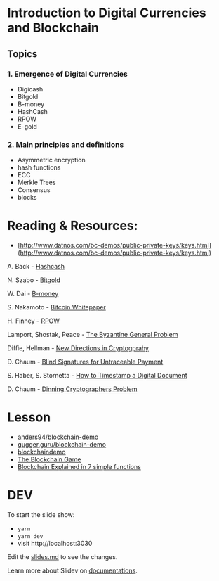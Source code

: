 # Introduction to Digital Currencies and Blockchain

## Topics 

### 1. Emergence of Digital Currencies
- Digicash
- Bitgold
- B-money
- HashCash
- RPOW
- E-gold


### 2. Main principles and definitions

- Asymmetric encryption
- hash functions
- ECC
- Merkle Trees
- Consensus
- blocks

# Reading & Resources:

- [http://www.datnos.com/bc-demos/public-private-keys/keys.html](http://www.datnos.com/bc-demos/public-private-keys/keys.html)

A. Back - [Hashcash](http://www.hashcash.org/papers/hashcash.pdf)

N. Szabo - [Bitgold](https://nakamotoinstitute.org/bit-gold/)

W. Dai - [B-money](http://www.hashcash.org/papers/hashcash.pdf)

S. Nakamoto - [Bitcoin Whitepaper](https://nakamotoinstitute.org/bitcoin/)

H. Finney - [RPOW](https://nakamotoinstitute.org/rpow/)

Lamport, Shostak, Peace - [The Byzantine General Problem](https://nakamotoinstitute.org/static/docs/the-byzantine-generals-problem.pdf)

Diffie, Hellman - [New Directions in Cryptogprahy](https://ee.stanford.edu/~hellman/publications/24.pdf)

D. Chaum - [Blind Signatures for Untraceable Payment](https://taler.net/papers/chaum-blind-signatures.pdf)

S. Haber, S. Stornetta - [How to Timestamp a Digital Document](https://www.anf.es/pdf/Haber_Stornetta.pdf)

D. Chaum - [Dinning Cryptographers Problem](https://sites.cs.ucsb.edu/~ravenben/classes/595n-s07/papers/dcnet-jcrypt88.pdf)


# Lesson

- [anders94/blockchain-demo](http://www.datnos.com/bc-demos/public-private-keys/keys.html)
- [gugger.guru/blockchain-demo](https://gugger.guru/blockchain-demo/#!/blockchain)
- [blockchaindemo](https://blockchaindemo.io/)
- [The Blockchain Game](https://www.instructables.com/The-Blockchain-Game/)
- [Blockchain Explained in 7 simple functions](https://github.com/shanaka-desoysa/notes/blob/e4d938edab81ac62aa1bdf4dc27e6ed1c0f5681c/docs/BlockChain/Blockchain_Explained_in_7_Simple_Functions.ipynb)

# DEV

To start the slide show:

- `yarn`
- `yarn dev`
- visit http://localhost:3030

Edit the [slides.md](./slides.md) to see the changes.

Learn more about Slidev on [documentations](https://sli.dev/).
